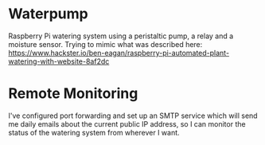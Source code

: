 # Waterpump
Raspberry Pi watering system using a peristaltic pump, a relay and a moisture sensor. Trying to mimic what was described here: https://www.hackster.io/ben-eagan/raspberry-pi-automated-plant-watering-with-website-8af2dc

# Remote Monitoring
I've configured port forwarding and set up an SMTP service which will send me daily emails about the current public IP address, so I can monitor the status of the watering system from wherever I want.